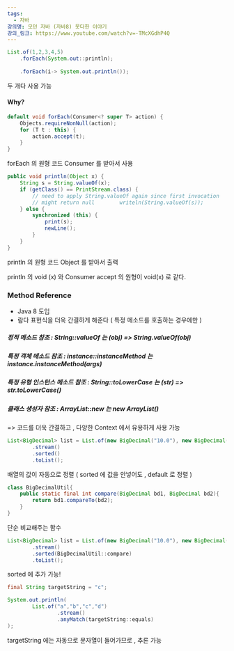 ```yaml
---
tags:
  - 자바
강의명: 모던 자바 (자바8) 못다한 이야기
강의_링크: https://www.youtube.com/watch?v=-TMcXGdhP4Q
---
```



```java
List.of(1,2,3,4,5)
	.forEach(System.out::println);  
	
	.forEach(i-> System.out.println());
```

두 개다 사용 가능

#### Why?

```java
default void forEach(Consumer<? super T> action) {  
    Objects.requireNonNull(action);  
    for (T t : this) {  
        action.accept(t);  
    }  
}
```

forEach 의 원형 코드
Consumer 를 받아서 사용

```java
public void println(Object x) {  
    String s = String.valueOf(x);  
    if (getClass() == PrintStream.class) {  
        // need to apply String.valueOf again since first invocation  
        // might return null        writeln(String.valueOf(s));  
    } else {  
        synchronized (this) {  
            print(s);  
            newLine();  
        }  
    }  
}
```

println 의 원형 코드
Object 를 받아서 출력

println 의 void (x) 와 Consumer accept 의 원형이 void(x) 로 같다.
### Method Reference

- Java 8 도입
- 람다 표현식을 더욱 간결하게 해준다 ( 특정 메소드를 호출하는 경우에만 )

##### 정적 메소드 참조 : String::valueOf 는 (obj) => String.valueOf(obj)

##### 특정 객체 메소드 참조 : instance::instanceMethod 는 instance.instanceMethod(args)

##### 특정 유형 인스턴스 메소드 참조 : String::toLowerCase 는 (str) => str.toLowerCase()

##### 클래스 생성자 참조 : ArrayList::new 는 new ArrayList()

=> 코드를 더욱 간결하고 , 다양한 Context 에서 유용하게 사용 가능



```java
List<BigDecimal> list = List.of(new BigDecimal("10.0"), new BigDecimal("23"), new BigDecimal("5"))  
        .stream()  
        .sorted()  
        .toList();
```

배열의 값이 자동으로 정렬 ( sorted 에 값을 안넣어도 , default 로 정렬 )

```java
class BigDecimalUtil{  
    public static final int compare(BigDecimal bd1, BigDecimal bd2){  
        return bd1.compareTo(bd2);  
    }  
}
```

단순 비교해주는 함수

```java
List<BigDecimal> list = List.of(new BigDecimal("10.0"), new BigDecimal("23"), new BigDecimal("5"))  
        .stream()  
        .sorted(BigDecimalUtil::compare)  
        .toList();
```

sorted 에 추가 가능! 

```java
final String targetString = "c";  

System.out.println(  
        List.of("a","b","c","d")  
                .stream()  
                .anyMatch(targetString::equals)  
);
```
targetString 에는 자동으로 문자열이 들어가므로 , 추론 가능